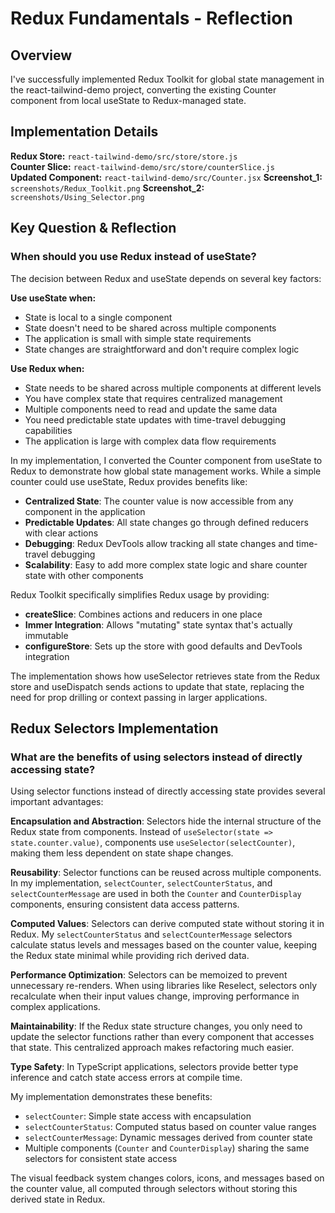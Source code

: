 # Redux Fundamentals - Reflection

## Overview
I've successfully implemented Redux Toolkit for global state management in the react-tailwind-demo project, converting the existing Counter component from local useState to Redux-managed state.

## Implementation Details

**Redux Store:** `react-tailwind-demo/src/store/store.js`  
**Counter Slice:** `react-tailwind-demo/src/store/counterSlice.js`  
**Updated Component:** `react-tailwind-demo/src/Counter.jsx`
**Screenshot_1:** `screenshots/Redux_Toolkit.png`
**Screenshot_2:** `screenshots/Using_Selector.png`


## Key Question & Reflection

### When should you use Redux instead of useState?

The decision between Redux and useState depends on several key factors:

**Use useState when:**
- State is local to a single component
- State doesn't need to be shared across multiple components
- The application is small with simple state requirements
- State changes are straightforward and don't require complex logic

**Use Redux when:**
- State needs to be shared across multiple components at different levels
- You have complex state that requires centralized management
- Multiple components need to read and update the same data
- You need predictable state updates with time-travel debugging capabilities
- The application is large with complex data flow requirements

In my implementation, I converted the Counter component from useState to Redux to demonstrate how global state management works. While a simple counter could use useState, Redux provides benefits like:

- **Centralized State**: The counter value is now accessible from any component in the application
- **Predictable Updates**: All state changes go through defined reducers with clear actions
- **Debugging**: Redux DevTools allow tracking all state changes and time-travel debugging
- **Scalability**: Easy to add more complex state logic and share counter state with other components

Redux Toolkit specifically simplifies Redux usage by providing:
- **createSlice**: Combines actions and reducers in one place
- **Immer Integration**: Allows "mutating" state syntax that's actually immutable
- **configureStore**: Sets up the store with good defaults and DevTools integration

The implementation shows how useSelector retrieves state from the Redux store and useDispatch sends actions to update that state, replacing the need for prop drilling or context passing in larger applications.

## Redux Selectors Implementation

### What are the benefits of using selectors instead of directly accessing state?

Using selector functions instead of directly accessing state provides several important advantages:

**Encapsulation and Abstraction**: Selectors hide the internal structure of the Redux state from components. Instead of `useSelector(state => state.counter.value)`, components use `useSelector(selectCounter)`, making them less dependent on state shape changes.

**Reusability**: Selector functions can be reused across multiple components. In my implementation, `selectCounter`, `selectCounterStatus`, and `selectCounterMessage` are used in both the `Counter` and `CounterDisplay` components, ensuring consistent data access patterns.

**Computed Values**: Selectors can derive computed state without storing it in Redux. My `selectCounterStatus` and `selectCounterMessage` selectors calculate status levels and messages based on the counter value, keeping the Redux state minimal while providing rich derived data.

**Performance Optimization**: Selectors can be memoized to prevent unnecessary re-renders. When using libraries like Reselect, selectors only recalculate when their input values change, improving performance in complex applications.

**Maintainability**: If the Redux state structure changes, you only need to update the selector functions rather than every component that accesses that state. This centralized approach makes refactoring much easier.

**Type Safety**: In TypeScript applications, selectors provide better type inference and catch state access errors at compile time.

My implementation demonstrates these benefits:
- `selectCounter`: Simple state access with encapsulation
- `selectCounterStatus`: Computed status based on counter value ranges
- `selectCounterMessage`: Dynamic messages derived from counter state
- Multiple components (`Counter` and `CounterDisplay`) sharing the same selectors for consistent state access

The visual feedback system changes colors, icons, and messages based on the counter value, all computed through selectors without storing this derived state in Redux.
